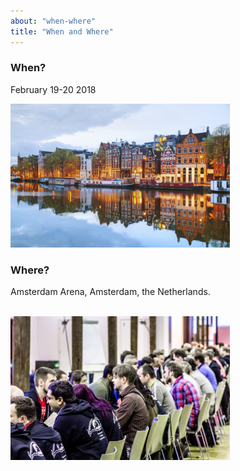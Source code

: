 ```yaml
---
about: "when-where"
title: "When and Where"
---
```



<div class="tile text-tile col-md-3 col-sm-6 col-xs-12">
  <h3>When?</h3>
  <p>February 19-20 2018 </p>
</div>
<div class="tile image-tile photo-1 col-md-3  col-sm-6 col-xs-12" style="overflow:hidden;padding:0;">
<a href="/images/2018/general/Amsterdam1.jpg" title="Amsterdam1"><img src="/images/2018/general/Amsterdam1.jpg" width="351" height="230" alt="Amsterdam1" /></a></div>
<div class="tile tile-2 text-tile col-md-3 col-sm-6 col-xs-12 ">
  <h3>Where?</h3>
  <p>Amsterdam Arena, Amsterdam, the Netherlands. <br /> <br />
  </p>
</div>
<div class="tile tile-2 image-tile photo-2 col-md-3 col-sm-6 col-xs-12" style="overflow:hidden;padding:0;">
<a href="/images/2018/general/SpeedMeetETC2017.jpg" title="Speed Meet @ETC 2017"><img src="/images/2018/general/SpeedMeetETC2017.jpg" width="351" height="230" alt="Speed Meet @ETC 2017" /></a>
</div>

<p>
